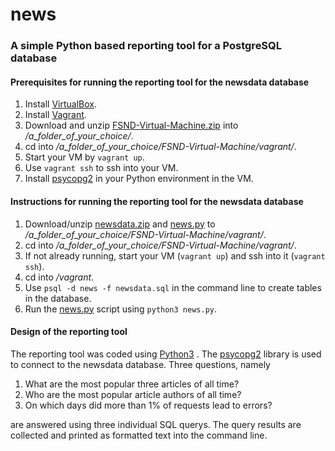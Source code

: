 # news
### A simple Python based reporting tool for a PostgreSQL database

#### Prerequisites for running the reporting tool for the newsdata database
1. Install [VirtualBox](https://www.virtualbox.org/wiki/Download_Old_Builds_5_1).
2. Install [Vagrant](https://www.vagrantup.com/downloads.html).
3. Download and unzip [FSND-Virtual-Machine.zip](https://s3.amazonaws.com/video.udacity-data.com/topher/2018/April/5acfbfa3_fsnd-virtual-machine/fsnd-virtual-machine.zip) into */a_folder_of_your_choice/*.
4. cd into */a_folder_of_your_choice/FSND-Virtual-Machine/vagrant/*.
5. Start your VM by `vagrant up`.
6. Use `vagrant ssh` to ssh into your VM.
7. Install [psycopg2](http://initd.org/psycopg/) in your Python environment in the VM.

#### Instructions for running the reporting tool for the newsdata database
1. Download/unzip [newsdata.zip](https://d17h27t6h515a5.cloudfront.net/topher/2016/August/57b5f748_newsdata/newsdata.zip) and [news.py](/news.py) to */a_folder_of_your_choice/FSND-Virtual-Machine/vagrant/*.
2. cd into */a_folder_of_your_choice/FSND-Virtual-Machine/vagrant/*.
3. If not already running, start your VM (`vagrant up`) and ssh into it (`vagrant ssh`).
4. cd into */vagrant*.
5. Use `psql -d news -f newsdata.sql` in the command line to create tables in the database.
6. Run the [news.py](/news.py) script using `python3 news.py`.

#### Design of the reporting tool
The reporting tool was coded using [Python3](https://www.python.org/) . The [psycopg2](http://initd.org/psycopg/) library is used to connect to the
newsdata database. Three questions, namely
1. What are the most popular three articles of all time?
2. Who are the most popular article authors of all time?
3. On which days did more than 1% of requests lead to errors?

are answered using three individual SQL querys. The query results are collected and
printed as formatted text into the command line.
